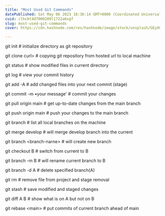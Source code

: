 ```yaml
---
title: "Most Used Git Commands"
datePublished: Sat May 06 2023 18:36:14 GMT+0000 (Coordinated Universal Time)
cuid: clhcbt4d7000209l1722a6xgf
slug: most-used-git-commands
cover: https://cdn.hashnode.com/res/hashnode/image/stock/unsplash/GEyXGTY2e9w/upload/bfaebb17fa6d1c39fdfa6ee7da8d6854.jpeg

---
```


git init # initialize directory as git repository

git clone curl&gt; # copying git repository from hosted url to local machine

git status # show modified files in current directory

git log # view your commit history

git add -A # add changed files into your next commit (stage)

git commit -m •your message' # commit your changes

git pull origin main # get up-to-date changes from the main branch

git push origin main # push your changes to the main branch

git branch # list all local branches on the machine

git merge develop # will merge develop branch into the current

git branch &lt;branch-narne&gt; # will create new branch

git checkout B # switch from current to B

git branch -m B # will rename current branch to B

git branch -d A # delete specified branch(A)

git rm # remove file from project and stage removal

git stash # save modified and staged changes

git diff A B # show what is on A but not on B

git rebase &lt;main&gt; # put commits of current branch ahead of main